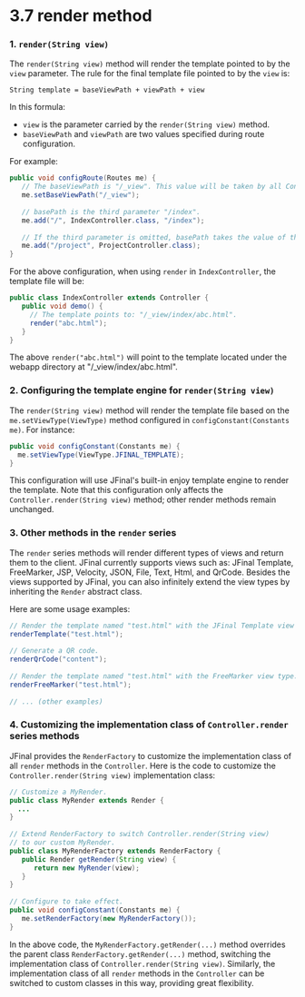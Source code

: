 # 3.7 render method
### 1. `render(String view)`
The `render(String view)` method will render the template pointed to by the `view` parameter. The rule for the final template file pointed to by the `view` is:

```
String template = baseViewPath + viewPath + view
```

In this formula:
- `view` is the parameter carried by the `render(String view)` method.
- `baseViewPath` and `viewPath` are two values specified during route configuration.

For example:

```java
public void configRoute(Routes me) {
   // The baseViewPath is "/_view". This value will be taken by all Controllers mapped under this Routes object.
   me.setBaseViewPath("/_view");
   
   // basePath is the third parameter "/index".
   me.add("/", IndexController.class, "/index");
   
   // If the third parameter is omitted, basePath takes the value of the first parameter: "/project".
   me.add("/project", ProjectController.class);
}
```

For the above configuration, when using `render` in `IndexController`, the template file will be:

```java
public class IndexController extends Controller {
   public void demo() {
     // The template points to: "/_view/index/abc.html".
     render("abc.html");
   }
}
```

The above `render("abc.html")` will point to the template located under the webapp directory at "/_view/index/abc.html".

### 2. Configuring the template engine for `render(String view)`
The `render(String view)` method will render the template file based on the `me.setViewType(ViewType)` method configured in `configConstant(Constants me)`. For instance:

```java
public void configConstant(Constants me) {
  me.setViewType(ViewType.JFINAL_TEMPLATE);
}
```

This configuration will use JFinal's built-in enjoy template engine to render the template. Note that this configuration only affects the `Controller.render(String view)` method; other render methods remain unchanged.

### 3. Other methods in the `render` series
The `render` series methods will render different types of views and return them to the client. JFinal currently supports views such as: JFinal Template, FreeMarker, JSP, Velocity, JSON, File, Text, Html, and QrCode. Besides the views supported by JFinal, you can also infinitely extend the view types by inheriting the `Render` abstract class.

Here are some usage examples:

```java
// Render the template named "test.html" with the JFinal Template view type.
renderTemplate("test.html");
 
// Generate a QR code.
renderQrCode("content");
 
// Render the template named "test.html" with the FreeMarker view type.
renderFreeMarker("test.html");
 
// ... (other examples)
```

### 4. Customizing the implementation class of `Controller.render` series methods
JFinal provides the `RenderFactory` to customize the implementation class of all `render` methods in the `Controller`. Here is the code to customize the `Controller.render(String view)` implementation class:

```java
// Customize a MyRender.
public class MyRender extends Render {
  ...
}
 
// Extend RenderFactory to switch Controller.render(String view)
// to our custom MyRender.
public class MyRenderFactory extends RenderFactory {
   public Render getRender(String view) {
      return new MyRender(view);
   }
}
 
// Configure to take effect.
public void configConstant(Constants me) {
   me.setRenderFactory(new MyRenderFactory());
}
```

In the above code, the `MyRenderFactory.getRender(...)` method overrides the parent class `RenderFactory.getRender(...)` method, switching the implementation class of `Controller.render(String view)`. Similarly, the implementation class of all `render` methods in the `Controller` can be switched to custom classes in this way, providing great flexibility.